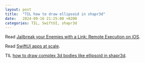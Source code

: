 ```yaml
---
layout: post
title:  "TIL how to draw ellipsoid in shapr3d"
date:   2024-09-16 21:25:00 +0200
categories: TIL, SwiftUI, shapr3d
---
```

Read [Jailbreak your Enemies with a Link: Remote Execution on iOS](https://jacobbartlett.substack.com/p/jailbreak-enemies-with-a-link-remote-execution).

Read [SwiftUI apps at scale](https://jacobbartlett.substack.com/p/swiftui-apps-at-scale).

TIL [how to draw complex 3d bodies like ellipsoid in shapr3d](https://discourse.shapr3d.com/t/prolate-ellipsoid/9208).
